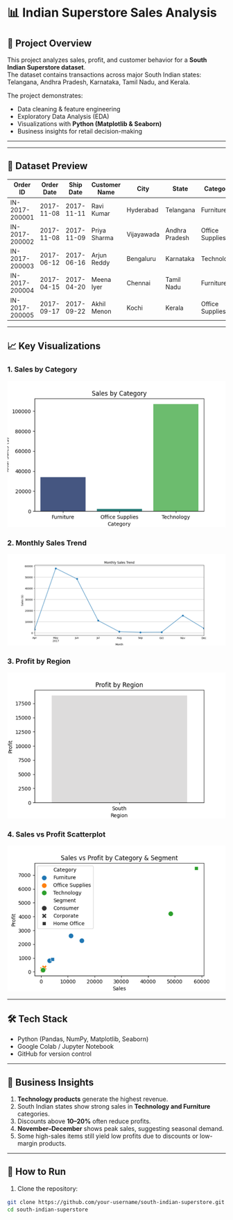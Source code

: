 # 📊 Indian Superstore Sales Analysis

## 📌 Project Overview
This project analyzes sales, profit, and customer behavior for a **South Indian Superstore dataset**.  
The dataset contains transactions across major South Indian states: Telangana, Andhra Pradesh, Karnataka, Tamil Nadu, and Kerala.

The project demonstrates:
- Data cleaning & feature engineering
- Exploratory Data Analysis (EDA)
- Visualizations with **Python (Matplotlib & Seaborn)**
- Business insights for retail decision-making

---


---

## 🔎 Dataset Preview
| Order ID       | Order Date | Ship Date  | Customer Name | City       | State       | Category  | Sales  | Profit |
|----------------|------------|------------|---------------|------------|-------------|-----------|--------|--------|
| IN-2017-200001 | 2017-11-08 | 2017-11-11 | Ravi Kumar    | Hyderabad  | Telangana   | Furniture | 15250  | 2250   |
| IN-2017-200002 | 2017-11-08 | 2017-11-09 | Priya Sharma  | Vijayawada | Andhra Pradesh | Office Supplies | 450 | 180 |
| IN-2017-200003 | 2017-06-12 | 2017-06-16 | Arjun Reddy   | Bengaluru  | Karnataka   | Technology | 48500  | 4200  |
| IN-2017-200004 | 2017-04-15 | 2017-04-20 | Meena Iyer    | Chennai    | Tamil Nadu  | Furniture  | 3200   | 800   |
| IN-2017-200005 | 2017-09-17 | 2017-09-22 | Akhil Menon   | Kochi      | Kerala      | Office Supplies | 650 | 90 |

---

## 📈 Key Visualizations

### 1. Sales by Category
![Sales by Category](sales_by_category.png)

### 2. Monthly Sales Trend
![Monthly Sales](monthly_sales.png)

### 3. Profit by Region
![Profit by Region](profit_by_region.png)

### 4. Sales vs Profit Scatterplot
![Sales vs Profit](sales_vs_profit.png)

---

## 🛠️ Tech Stack
- Python (Pandas, NumPy, Matplotlib, Seaborn)
- Google Colab / Jupyter Notebook
- GitHub for version control

---

## 📢 Business Insights
1. **Technology products** generate the highest revenue.  
2. South Indian states show strong sales in **Technology and Furniture** categories.  
3. Discounts above **10–20%** often reduce profits.  
4. **November–December** shows peak sales, suggesting seasonal demand.  
5. Some high-sales items still yield low profits due to discounts or low-margin products.

---

## 🚀 How to Run
1. Clone the repository:
```bash
git clone https://github.com/your-username/south-indian-superstore.git
cd south-indian-superstore

